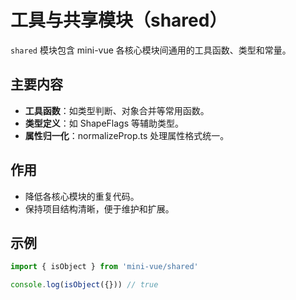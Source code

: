 # 工具与共享模块（shared）

`shared` 模块包含 mini-vue 各核心模块间通用的工具函数、类型和常量。

## 主要内容

- **工具函数**：如类型判断、对象合并等常用函数。
- **类型定义**：如 ShapeFlags 等辅助类型。
- **属性归一化**：normalizeProp.ts 处理属性格式统一。

## 作用

- 降低各核心模块的重复代码。
- 保持项目结构清晰，便于维护和扩展。

## 示例

```js
import { isObject } from 'mini-vue/shared'

console.log(isObject({})) // true
``` 
